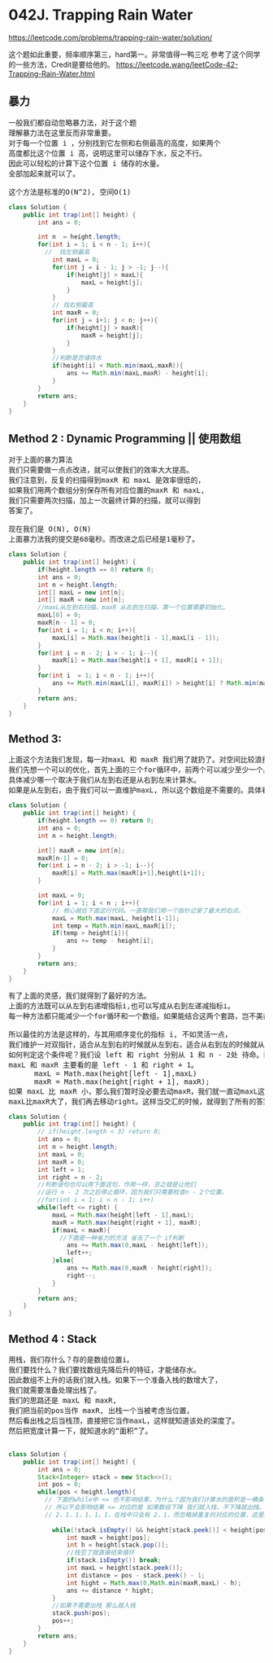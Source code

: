 # 042J. Trapping Rain Water

https://leetcode.com/problems/trapping-rain-water/solution/


这个题如此重要，频率顺序第三，hard第一。非常值得一鸭三吃
参考了这个同学的一些方法，Credit是要给他的。
https://leetcode.wang/leetCode-42-Trapping-Rain-Water.html

## 暴力

<pre>
一般我们都自动忽略暴力法，对于这个题
理解暴力法在这里反而非常重要。
对于每一个位置 i ，分别找到它左侧和右侧最高的高度，如果两个
高度都比这个位置 i 高，说明这里可以储存下水，反之不行。
因此可以轻松的计算下这个位置 i 储存的水量。
全部加起来就可以了。

这个方法是标准的O(N^2), 空间O(1)
</pre>

```java
class Solution {
    public int trap(int[] height) {
        int ans = 0;

        int n  = height.length;
        for(int i = 1; i < n - 1; i++){
          //  找左侧最高
            int maxL = 0;
            for(int j = i - 1; j > -1; j--){
                if(height[j] > maxL){
                    maxL = height[j];
                }
            }
            // 找右侧最高
            int maxR = 0;
            for(int j = i+1; j < n; j++){
                if(height[j] > maxR){
                    maxR = height[j];
                }
            }
            //判断是否储存水
            if(height[i] < Math.min(maxL,maxR)){
                ans += Math.min(maxL,maxR) - height[i];
            }
        }
        return ans;
    }
}
```

## Method 2 : Dynamic Programming || 使用数组
<pre>
对于上面的暴力算法
我们只需要做一点点改进，就可以使我们的效率大大提高。
我们注意到，反复的扫描得到maxR 和 maxL 是效率很低的，
如果我们用两个数组分别保存所有对应位置的maxR 和 maxL,
我们只需要两次扫描，加上一次最终计算的扫描，就可以得到
答案了。

现在我们是 O(N), O(N)
上面暴力法我的提交是68毫秒。而改进之后已经是1毫秒了。
</pre>

```java
class Solution {
    public int trap(int[] height) {
        if(height.length == 0) return 0;
        int ans = 0;
        int n = height.length;
        int[] maxL = new int[n];
        int[] maxR = new int[n];
        //maxL从左到右扫描，maxR 从右到左扫描，第一个位置需要初始化。
        maxL[0] = 0;
        maxR[n - 1] = 0;
        for(int i = 1; i < n; i++){
            maxL[i] = Math.max(height[i - 1],maxL[i - 1]);
        }
        for(int i = n - 2; i > - 1; i--){
            maxR[i] = Math.max(height[i + 1], maxR[i + 1]);
        }
        for(int i  = 1; i < n - 1; i++){
            ans += Math.min(maxL[i], maxR[i]) > height[i] ? Math.min(maxL[i], maxR[i]) - height[i] : 0;
        }
        return ans;
    }
}
```

## Method 3:
<pre>
上面这个方法我们发现，每一对maxL 和 maxR 我们用了就扔了。对空间比较浪费。
我们先想一个可以的优化，首先上面的三个for循环中，前两个可以减少至少一个。
具体减少哪一个取决于我们从左到右还是从右到左来计算水。
如果是从左到右，由于我们可以一直维护maxL, 所以这个数组是不需要的。具体看代码
</pre>

```java
class Solution {
    public int trap(int[] height) {
        if(height.length == 0) return 0;
        int ans = 0;
        int n = height.length;

        int[] maxR = new int[n];
        maxR[n-1] = 0;
        for(int i = n - 2; i > -1; i--){
            maxR[i] = Math.max(maxR[i+1],height[i+1]);
        }

        int maxL = 0;
        for(int i = 1; i < n ; i++){
            // 核心就在下面这行代码。一直帮我们用一个指针记录了最大的右点。
            maxL = Math.max(maxL, height[i-1]);
            int temp = Math.min(maxL,maxR[i]);
            if(temp > height[i]){
                ans += temp - height[i];
            }
        }
        return ans;
    }
}
```
<pre>
有了上面的灵感，我们就得到了最好的方法。
上面的方法既可以从左到右递增指标i,也可以写成从右到左递减指标i。
每一种方法都只能减少一个for循环和一个数组。如果能结合这两个套路，岂不美哉？

所以最佳的方法是这样的，与其用顺序变化的指标 i, 不如灵活一点，
我们维护一对双指针，适合从左到右的时候就从左到右，适合从右到左的时候就从右到左。
如何判定这个条件呢？我们设 left 和 right 分别从 1 和 n - 2处 待命。我们判定
maxL 和 maxR 主要看的是 left - 1 和 right + 1。
      maxL = Math.max(height[left - 1],maxL)
      maxR = Math.max(height[right + 1], maxR);
如果 maxL 比 maxR 小，那么我们暂时没必要去动maxR，我们就一直动maxL这边的left，直到
maxL比maxR大了，我们再去移动right。这样当交汇的时候，就得到了所有的答案。
</pre>

```java
class Solution {
    public int trap(int[] height) {
        // if(height.length < 3) return 0;
        int ans = 0;
        int n = height.length;
        int maxL = 0;
        int maxR = 0;
        int left = 1;
        int right = n - 2;
        //判断语句也可以用下面这句，作用一样，总之就是让他们
        //运行 n - 2 次之后停止循环，因为我们只需要检查n - 2个位置。
        //for(int i = 1; i < n - 1; i++)
        while(left <= right) {
            maxL = Math.max(height[left - 1],maxL);
            maxR = Math.max(height[right + 1], maxR);
            if(maxL < maxR){
              //下面是一种省力的方法 省去了一个 if判断
                ans += Math.max(0,maxL - height[left]);
                left++;
            }else{
                ans += Math.max(0,maxR - height[right]);
                right--;
            }
        }
        return ans;
    }
}
```

## Method 4 : Stack
<pre>
用栈，我们存什么？存的是数组位置i。
我们要找什么？我们要找数组先降后升的特征，才能储存水。
因此数组不上升的话我们就入栈。如果下一个准备入栈的数增大了，
我们就需要准备处理出栈了。
我们的思路还是 maxL 和 maxR,
我们把当前的pos当作 maxR, 出栈一个当被考虑当位置，
然后看出栈之后当栈顶，直接把它当作maxL，这样就知道该处的深度了。
然后把宽度计算一下，就知道水的“面积”了。

</pre>

```java
class Solution {
    public int trap(int[] height) {
        int ans = 0;
        Stack<Integer> stack = new Stack<>();
        int pos = 0;
        while(pos < height.length){
          // 下面的while中 <= 也不影响结果，为什么？因为我们计算水的面积是一横条一横条计算的。
          // 所以不会影响结果 <= 对应的是 如果数组下降 我们就入栈，不下降就出栈。比如
          // 2，1，1，1，1，1，在栈中只会有 2，1，而忽略掉重复的对应的位置，这里的1是最后一个1。
    
            while(!stack.isEmpty() && height[stack.peek()] < height[pos] ){
                int maxR = height[pos];
                int h = height[stack.pop()];
                //栈空了就直接结束循环
                if(stack.isEmpty()) break;
                int maxL = height[stack.peek()];
                int distance = pos - stack.peek() - 1;
                int hight = Math.max(0,Math.min(maxR,maxL) - h);
                ans += distance * hight;
            }
            //如果不需要出栈 那么就入栈
            stack.push(pos);
            pos++;
        }
        return ans;
    }
}
```
